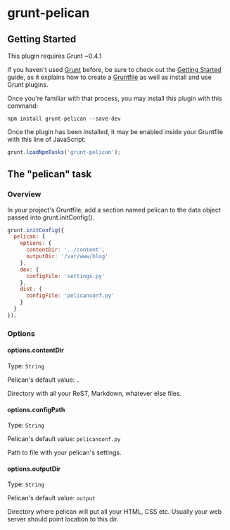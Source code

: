 # grunt-pelican

## Getting Started

This plugin requires Grunt \~0.4.1

If you haven't used [Grunt](http://gruntjs.com/) before, be sure to check out the [Getting Started](http://gruntjs.com/getting-started) guide, as it explains how to create a [Gruntfile](http://gruntjs.com/sample-gruntfile) as well as install and use Grunt plugins.

Once you're familiar with that process, you may install this plugin with this command:

```shell
npm install grunt-pelican --save-dev
```

Once the plugin has been installed, it may be enabled inside your Gruntfile with this line of JavaScript:

```js
grunt.loadNpmTasks('grunt-pelican');
```

## The "pelican" task

### Overview

In your project's Gruntfile, add a section named pelican to the data object passed into grunt.initConfig().

```js
grunt.initConfig({  
  pelican: {  
    options: {  
      contentDir: '../content', 
      outputDir: '/var/www/blog'
    }, 
    dev: { 
      configFile: 'settings.py' 
    },
    dist: { 
      configFile: 'pelicanconf.py' 
    }
  }
});
```

### Options

#### options.contentDir

Type: `String`

Pelican's default value: `.`

Directory with all your ReST, Markdown, whatever else files.

#### options.configPath

Type: `String`

Pelican's default value: `pelicanconf.py`

Path to file with your pelican's settings.

#### options.outputDir

Type: `String`

Pelican's default value: `output`

Directory where pelican will put all your HTML, CSS etc. Usually your web server should point location to this dir.
